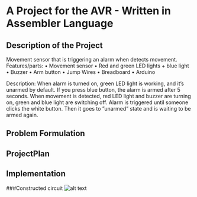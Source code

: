# A Project for the AVR - Written in Assembler Language



## Description of the Project
Movement sensor that is triggering an alarm when detects movement.
Features/parts:
•	Movement sensor
•	Red and green LED lights + blue light
•	Buzzer
•	Arm button
•	Jump Wires
•	Breadboard
•	Arduino

Description:
When alarm is turned on, green LED light is working, and it’s unarmed by default. If you press blue button, the alarm is armed after 5 seconds. When movement is detected, red LED light and buzzer are turning on, green and blue light are switching off. Alarm is triggered until someone clicks the white button. Then it goes to ”unarmed” state and is waiting to be armed again.

## Problem Formulation
## ProjectPlan
## Implementation

###Constructed circuit
![alt text](http://url/to/img.png)



